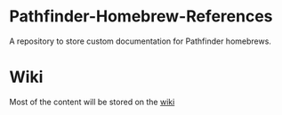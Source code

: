 # Pathfinder-Homebrew-References
A repository to store custom documentation for Pathfinder homebrews.

# Wiki
Most of the content will be stored on the [wiki](https://github.com/Migsect/Pathfinder-Homebrew-References/wiki)
